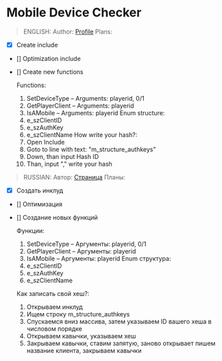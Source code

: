 # Mobile Device Checker

>ENGLISH:
  Author: [Profile](https://pawn.wiki/index.php?/user/49636-21th-year/)
  Plans:
- [x] Create include
- [] Optimization include
- [] Create new functions

  Functions:
    1) SetDeviceType – Arguments: playerid, 0/1
    2) GetPlayerClient – Arguments: playerid
    3) IsAMobile – Arguments: playerid
  Enum structure:
    1) e_szClientID
    2) e_szAuthKey
    3) e_szClientName
  How write your hash?:
    1) Open Include
    2) Goto to line with text: "m_structure_authkeys"
    3) Down, than input Hash ID
    4) Than, input "," write your hash

>RUSSIAN:
  Автор: [Страница](https://pawn.wiki/index.php?/user/49636-21th-year/)
  Планы:
- [x] Создать инклуд
- [] Оптимизация
- [] Создание новых функций

  Функции:
    1) SetDeviceType – Аргументы: playerid, 0/1
    2) GetPlayerClient – Аргументы: playerid
    3) IsAMobile – Аргументы: playerid
  Enum структура:
    1) e_szClientID
    2) e_szAuthKey
    3) e_szClientName
    
  Как записать свой хеш?:
    1) Открываем инклуд
    2) Ищем строку m_structure_authkeys
    3) Спускаемся вниз массива, затем указываем ID вашего хеша в числовом порядке
    4) Открываем кавычки, указываем хеш
    5) Закрываем кавычки, ставим запятую, заново открывает пишем название клиента, закрываем кавычки
